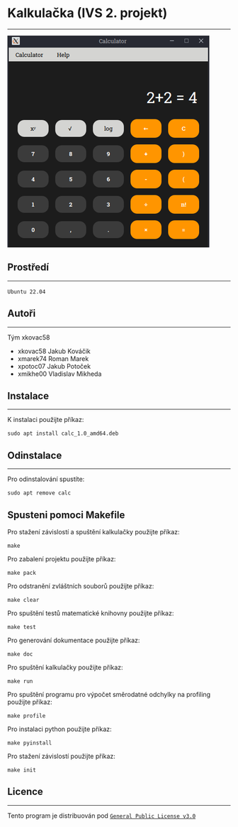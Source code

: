 # Kalkulačka (IVS 2. projekt)
___
[![Screenshot](screenshot.png)]()
## Prostředí
___
`Ubuntu 22.04`

## Autoři
___
Tým xkovac58  
- xkovac58 Jakub Kováčik
- xmarek74 Roman Marek
- xpotoc07 Jakub Potoček
- xmikhe00 Vladislav Mikheda

## Instalace
___
K instalaci použijte příkaz:
```
sudo apt install calc_1.0_amd64.deb
```
## Odinstalace
___
Pro odinstalování spustíte:
```
sudo apt remove calc
```

## Spusteni pomoci Makefile 
Pro stažení závislostí a spuštění kalkulačky použijte příkaz: 
```
make
```
Pro zabalení projektu použijte příkaz:
```
make pack
```
Pro odstranění zvláštních souborů použijte příkaz:
```
make clear
```
Pro spuštění testů matematické knihovny použijte příkaz:
```
make test
```
Pro generování dokumentace použijte příkaz:
```
make doc
```
Pro spuštění kalkulačky použijte příkaz:
```
make run
```
Pro spuštění programu pro výpočet směrodatné odchylky na profiling použijte příkaz:
```
make profile
```
Pro instalaci python použijte příkaz:
```
make pyinstall
```
Pro stažení závislostí použijte příkaz: 
```
make init
```

## Licence
___
Tento program je distribuován pod [`General Public License v3.0`](LICENSE)